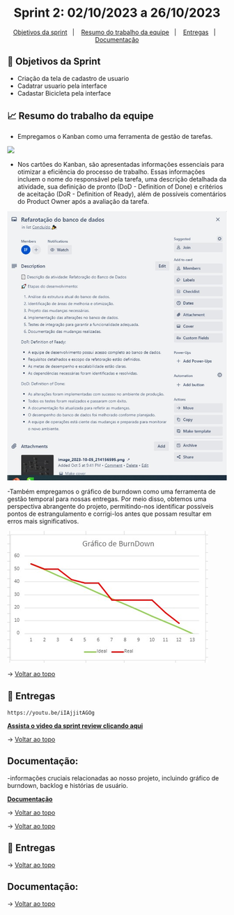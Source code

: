 <span id="topo">

<h1 align="center">Sprint 2: 02/10/2023 a 26/10/2023</h1>

<p align="center">
    <a href="#objetivos">Objetivos da sprint</a> &nbsp |&nbsp &nbsp
    <a href="#Resumo do trabalho da equipe">Resumo do trabalho da equipe</a> &nbsp |&nbsp &nbsp
    <a href="#entregas">Entregas</a> &nbsp |&nbsp &nbsp
    <a href="#documentação">Documentação</a>
</p>


## :dart: Objetivos da Sprint
- Criação da tela de cadastro de usuario
- Cadatrar usuario pela interface
- Cadastar Bicicleta pela interface


<span id="Resumo do trabalho da equipe">


<span id="Resumo do trabalho da equipe">
    
## :chart_with_upwards_trend: Resumo do trabalho da equipe


- Empregamos o Kanban como uma ferramenta de gestão de tarefas.

<img src="https://github.com/projetoPDali/Sprint-2/blob/main/Nova%20pasta/kanban.jpg" /> 

- Nos cartões do Kanban, são apresentadas informações essenciais para otimizar a eficiência do processo de trabalho. Essas informações incluem o nome do responsável pela tarefa, uma descrição detalhada da atividade, sua definição de pronto (DoD - Definition of Done) e critérios de aceitação (DoR - Definition of Ready), além de possíveis comentários do Product Owner após a avaliação da tarefa.

<img src="https://github.com/projetoPDali/Sprint-2/blob/main/Nova%20pasta/Screenshot_1.jpg" /> 


-Também empregamos o gráfico de burndown como uma ferramenta de gestão temporal para nossas entregas. Por meio disso, obtemos uma perspectiva abrangente do projeto, permitindo-nos identificar possíveis pontos de estrangulamento e corrigi-los antes que possam resultar em erros mais significativos.

<img src="https://github.com/projetoPDali/Sprint-2/blob/main/Nova%20pasta/burdown.jpg" /> 






→ [Voltar ao topo](#topo)
    
<span id="entregas">
        
## :rocket: Entregas
```
https://youtu.be/iIAjjitAGOg
```
<a href="https://youtu.be/iIAjjitAGOg
"><strong>Assista o video da sprint review clicando aqui </strong></a> 
   

→ [Voltar ao topo](#topo)    
    
<span id="documentação">
    
## Documentação:

-informações cruciais relacionadas ao nosso projeto, incluindo gráfico de burndown, backlog e histórias de usuário.

<a href="https://fatecspgov-my.sharepoint.com/:x:/g/personal/flavio_linguanotto_fatec_sp_gov_br/EWSn3yPb7uRNliVHp_RgfO8BDrmqIkRlNMaj2DXPv0IZFQ?e=RSErpS"><strong>Documentação</strong></a> 



→ [Voltar ao topo](#topo)










→ [Voltar ao topo](#topo)
    
<span id="entregas">
        
## :rocket: Entregas

→ [Voltar ao topo](#topo)    
    
<span id="documentação">
    
## Documentação:



→ [Voltar ao topo](#topo)
